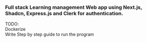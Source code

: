<h3>Full stack Learning management Web app using Next.js, Shadcn, Express.js and Clerk for authentication.</h3>

<p>TODO:<br/>
Dockerize
<br/>
Write Step by step guide to run the program
</p>
